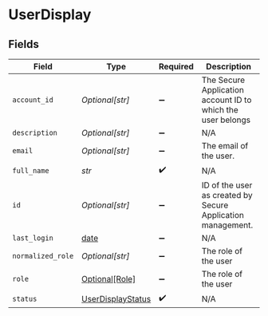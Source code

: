 # UserDisplay


## Fields

| Field                                                                | Type                                                                 | Required                                                             | Description                                                          |
| -------------------------------------------------------------------- | -------------------------------------------------------------------- | -------------------------------------------------------------------- | -------------------------------------------------------------------- |
| `account_id`                                                         | *Optional[str]*                                                      | :heavy_minus_sign:                                                   | The Secure Application account ID to which the user belongs          |
| `description`                                                        | *Optional[str]*                                                      | :heavy_minus_sign:                                                   | N/A                                                                  |
| `email`                                                              | *Optional[str]*                                                      | :heavy_minus_sign:                                                   | The email of the user.                                               |
| `full_name`                                                          | *str*                                                                | :heavy_check_mark:                                                   | N/A                                                                  |
| `id`                                                                 | *Optional[str]*                                                      | :heavy_minus_sign:                                                   | ID of the user as created by Secure Application management.          |
| `last_login`                                                         | [date](https://docs.python.org/3/library/datetime.html#date-objects) | :heavy_minus_sign:                                                   | N/A                                                                  |
| `normalized_role`                                                    | *Optional[str]*                                                      | :heavy_minus_sign:                                                   | The role of the user                                                 |
| `role`                                                               | [Optional[Role]](../../models/shared/role.md)                        | :heavy_minus_sign:                                                   | The role of the user                                                 |
| `status`                                                             | [UserDisplayStatus](../../models/shared/userdisplaystatus.md)        | :heavy_check_mark:                                                   | N/A                                                                  |